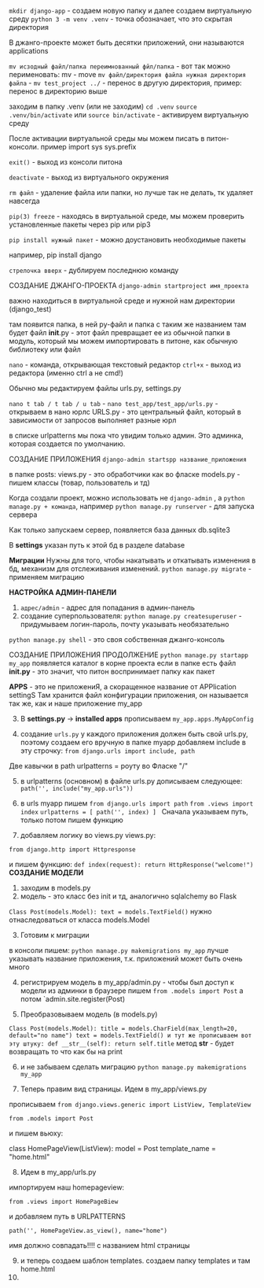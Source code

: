 `mkdir django-app` - создаем новую папку
и далее создаем виртуальную среду
`python 3 -m venv .venv` - точка обозначает, что это скрытая директория

В джанго-проекте может быть десятки приложений, они называются applications

`mv исзодный файл/папка переимнованный фйл/папка` - вот так можно перименовать: mv - move
`mv файл/директория файла нужная директория файла` - `mv test_project ../` - перенос в другую директория, пример: перенос в директорию выше



заходим в папку .venv (или не заходим) `cd .venv`
`source .venv/bin/activate` или `source bin/activate` - активируем виртуальную среду

После активации виртуальной среды мы можем писать в питон-консоли.
пример
import sys
sys.prefix

`exit()` - выход из консоли питона

`deactivate` - выход из виртуального окружения

`rm файл` - удаление файла или папки, но лучше так не делать, тк удаляет навсегда

`pip(3) freeze` - находясь в виртуальной среде, мы можем проверить установленные пакеты через pip или pip3

`pip install нужный пакет` - можно доустановить необходимые пакеты

например, pip install django

`стрелочка вверх` - дублируем последнюю команду

СОЗДАНИЕ ДЖАНГО-ПРОЕКТА
`django-admin startproject имя_проекта`

важно находиться в виртуальной среде и нужной нам директории (django_test)

там появится папка, в ней py-файл и папка с таким же названием
там будет файл __init__.py - этот файл превращает ее из обычной папки в модуль, который мы можем импортировать в питоне, как обычную библиотеку или файл

`nano` - команда, открывающая текстовый редактор
`ctrl+x` - выход из редактора (именно ctrl а не cmd!)

Обычно мы редактируем файлы urls.py, settings.py

`nano t tab / t tab / u tab` - `nano test_app/test_app/urls.py` - открываем в нано юрлс
URLS.py - это центральный файл, который в зависимости от запросов выполняет разные юрл

в списке urlpatterns мы пока что увидим только админ. Это админка, которая создается по умолчанию.

СОЗДАНИЕ ПРИЛОЖЕНИЯ
`django-admin startspp название_приложения`

в папке posts:
views.py - это обработчики как во фласке
models.py - пишем классы (товар, пользователь и тд)

Когда создали проект, можно использовать не `django-admin` , а `python manage.py + команда`,
например `python manage.py runserver` - для запуска сервера

Как только запускаем сервер, появляется база данных db.sqlite3

В <b>settings</b> указан путь к этой бд в разделе database

<b>Миграции</b>
Нужны для того, чтобы накатывать и откатывать изменения в бд, механизм для отслеживания изменений.
`python manage.py migrate` - применяем миграцию

<b>НАСТРОЙКА АДМИН-ПАНЕЛИ</b>
1. `адрес/admin` - адрес для попадания в админ-панель
2. создание суперпользователя:
`python manage.py createsuperuser` - придумываем логин-пароль, почту указывать необязательно

`python manage.py shell` - это своя собственная джанго-консоль

СОЗДАНИЕ ПРИЛОЖЕНИЯ ПРОДОЛЖЕНИЕ
`python manage.py startapp my_app`
появляется каталог в корне проекта
если в папке есть файл <b>__init__.py</b> - это значит, что питон воспринимает папку как пакет

<b>APPS</b> - это не приложениЯ, а скоращенное название от APPlication settingS
Там хранится файл конфигурации приложения, он называется так же, как и наше приложение my_app

3. В <b>settings.py</b> -> <b>installed apps</b> прописываем
`my_app.apps.MyAppConfig`

4. создание `urls.py`
у каждого приложения должен быть свой urls.py, поэтому создаем его вручную в папке myapp
добавляем include в эту строчку:
`from django.urls import include, path`

Две кавычки в path urlpatterns = роуту во Фласке "/"

5. в urlpatterns (основном) в файле urls.py дописываем следующее:
`path('', include("my_app.urls"))`

6. в urls myapp
пишем
`from django.urls import path`
`from .views import index`
`urlpatterns = [
                path('', index)
                ]
                `
 Сначала указываем путь, только потом пишем функцию
 
 7. добавляем логику во views.py
views.py:

`from django.http import Httpresponse`

и пишем функцию:
`def index(request):
   return HttpResponse("welcome!")
   `
<b>СОЗДАНИЕ МОДЕЛИ</b>

1. заходим в models.py
2. модель - это класс без init и тд, аналогично sqlalchemy во Flask

`Class Post(models.Model):
  text = models.TextField()`
нужно отнаследоваться от класса models.Model

3. Готовим к миграции

в консоли пишем:
`python manage.py makemigrations my_app`
лучше указывать название приложения, т.к. приложений может быть очень много

4. регистрируем модель в my_app/admin.py - чтобы был доступ к модели из админки в браузере
пишем
`from .models import Post`
а потом
`admin.site.register(Post)

5. Преобразовываем модель (в models.py)

`Class Post(models.Model):
  title = models.CharField(max_length=20, default="no name")
  text = models.TextField()
  и тут же прописываем вот эту штуку:
  def __str__(self):
    return self.title`
метод __str__ - будет возвращать то что как бы на print

6. и не забываем сделать миграцию
`python manage.py makemigrations my_app`

7. Теперь правим вид страницы. Идем в my_app/views.py

прописываем 
`from django.views.generic import ListView, TemplateView`

`from .models import Post`

и пишем вьюху:

class HomePageView(ListView):
    model = Post
    template_name = "home.html"
    
8. Идем в my_app/urls.py

импортируем наш homepageview:

`from .views import HomePageBiew`

и добавляем путь в URLPATTERNS

`path('', HomePageView.as_view(), name="home")`

имя должно совпадать!!!! с названием html страницы

9. и теперь создаем шаблон templates. создаем папку templates и там home.html
10. 

